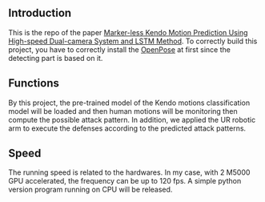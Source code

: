 ## Introduction 
This is the repo of the paper [Marker-less Kendo Motion Prediction Using High-speed Dual-camera System and LSTM Method](https://ieeexplore.ieee.org/document/9863303).
To correctly build this project, you have to correctly install the [OpenPose](https://github.com/CMU-Perceptual-Computing-Lab/openpose) at first since the detecting part is based on it.

## Functions
By this project, the pre-trained model of the Kendo motions classification model will be loaded and then human motions will be monitoring then compute the possible attack pattern.
In addition, we applied the UR robotic arm to execute the defenses according to the predicted attack patterns.

## Speed
The running speed is related to the hardwares. 
In my case, with 2 M5000 GPU accelerated, the frequency can be up to 120 fps.
A simple python version program running on CPU will be released.
